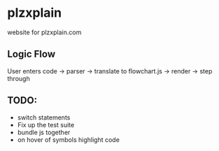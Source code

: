 plzxplain
=========

website for plzxplain.com

Logic Flow
----------

User enters code -> parser -> translate to flowchart.js -> render -> step through

TODO:
-----

 * switch statements
 * Fix up the test suite
 * bundle js together
 * on hover of symbols highlight code
